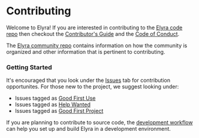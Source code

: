 <!--
{% comment %}
Copyright 2018-2021 Elyra Authors

Licensed under the Apache License, Version 2.0 (the "License");
you may not use this file except in compliance with the License.
You may obtain a copy of the License at

http://www.apache.org/licenses/LICENSE-2.0

Unless required by applicable law or agreed to in writing, software
distributed under the License is distributed on an "AS IS" BASIS,
WITHOUT WARRANTIES OR CONDITIONS OF ANY KIND, either express or implied.
See the License for the specific language governing permissions and
limitations under the License.
{% endcomment %}
-->

# Contributing

Welcome to Elyra! If you are interested in contributing to the [Elyra code repo](README.md)
then checkout the [Contributor's Guide](https://github.com/elyra-ai/community/blob/master/contributing.md) and 
the [Code of Conduct](https://github.com/elyra-ai/community/blob/master/code-of-conduct.md). 

The [Elyra community repo](https://github.com/elyra-ai/community) contains information on how the community
is organized and other information that is pertinent to contributing.

### Getting Started
It's encouraged that you look under the [Issues](https://github.com/elyra-ai/elyra/issues) tab for contribution opportunites.
For those new to the project, we suggest looking under:

- Issues tagged as [Good First Use](https://github.com/elyra-ai/elyra/issues?q=is%3Aissue+is%3Aopen+sort%3Aupdated-desc+label%3A%22good+first+issue%22)
- Issues tagged as [Help Wanted](https://github.com/elyra-ai/elyra/issues?q=is%3Aissue+is%3Aopen+sort%3Aupdated-desc+label%3A%22help+wanted%22 )
- Issues tagged as [Good First Project](https://github.com/elyra-ai/elyra/issues?q=is%3Aissue+is%3Aopen+label%3A%22good+first+project%22)

If you are planning to contribute to source code, the [development workflow](https://elyra.readthedocs.io/en/latest/developer_guide/development-workflow.html) can help you set up and 
build Elyra in a development environment.